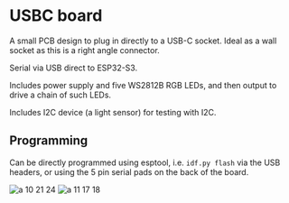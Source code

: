 # USBC board

A small PCB design to plug in directly to a USB-C socket. Ideal as a wall socket as this is a right angle connector.

Serial via USB direct to ESP32-S3.

Includes power supply and five WS2812B RGB LEDs, and then output to drive a chain of such LEDs.

Includes I2C device (a light sensor) for testing with I2C.

## Programming

Can be directly programmed using esptool, i.e. `idf.py flash` via the USB headers, or using the 5 pin serial pads on the back of the board.

![a 10 21 24](https://github.com/revk/ESP32-Generic/assets/996983/d017cf6b-085a-4da2-a82f-901047603031)
![a 11 17 18](https://github.com/revk/ESP32-Generic/assets/996983/92ac682a-49fa-42f7-9dca-0eda9d88f71f)
